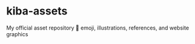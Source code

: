 # kiba-assets
My official asset repository 🖤 emoji, illustrations, references, and website graphics
